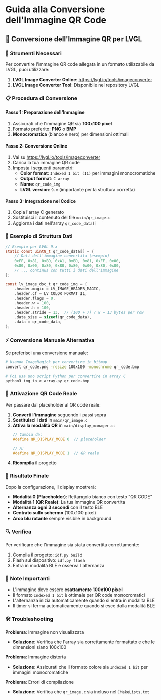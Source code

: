 # Guida alla Conversione dell'Immagine QR Code

## 📱 Conversione dell'Immagine QR per LVGL

### 🔧 Strumenti Necessari

Per convertire l'immagine QR code allegata in un formato utilizzabile da LVGL, puoi utilizzare:

1. **LVGL Image Converter Online**: https://lvgl.io/tools/imageconverter
2. **LVGL Image Converter Tool**: Disponibile nel repository LVGL

### 📋 Procedura di Conversione

#### **Passo 1: Preparazione dell'Immagine**
1. Assicurati che l'immagine QR sia **100x100 pixel**
2. Formato preferito: **PNG** o **BMP**
3. **Monocromatica** (bianco e nero) per dimensioni ottimali

#### **Passo 2: Conversione Online**
1. Vai su https://lvgl.io/tools/imageconverter
2. Carica la tua immagine QR code
3. Imposta i seguenti parametri:
   - **Color format**: `Indexed 1 bit (I1)` per immagini monocromatiche
   - **Output format**: `C array`
   - **Name**: `qr_code_img`
   - **LVGL version**: `9.x` (importante per la struttura corretta)

#### **Passo 3: Integrazione nel Codice**
1. Copia l'array C generato
2. Sostituisci il contenuto del file `main/qr_image.c`
3. Aggiorna i dati nell'array `qr_code_data[]`

### 📝 Esempio di Struttura Dati

```c
// Esempio per LVGL 9.x
static const uint8_t qr_code_data[] = {
    // Dati dell'immagine convertita (esempio)
    0xFF, 0x81, 0xBD, 0xA1, 0xBD, 0x81, 0xFF, 0x00,
    0x80, 0x00, 0x80, 0x80, 0x80, 0x00, 0x80, 0x00,
    // ... continua con tutti i dati dell'immagine
};

const lv_image_dsc_t qr_code_img = {
    .header.magic = LV_IMAGE_HEADER_MAGIC,
    .header.cf = LV_COLOR_FORMAT_I1,
    .header.flags = 0,
    .header.w = 100,
    .header.h = 100,
    .header.stride = 13,  // (100 + 7) / 8 = 13 bytes per row
    .data_size = sizeof(qr_code_data),
    .data = qr_code_data,
};
```

### ⚡ Conversione Manuale Alternativa

Se preferisci una conversione manuale:

```bash
# Usando ImageMagick per convertire in bitmap
convert qr_code.png -resize 100x100 -monochrome qr_code.bmp

# Poi usa uno script Python per convertire in array C
python3 img_to_c_array.py qr_code.bmp
```

### 🔧 Attivazione QR Code Reale

Per passare dal placeholder al QR code reale:

1. **Converti l'immagine** seguendo i passi sopra
2. **Sostituisci i dati** in `main/qr_image.c`  
3. **Attiva la modalità QR** in `main/display_manager.c`:
   ```c
   // Cambia da:
   #define QR_DISPLAY_MODE 0  // placeholder
   
   // A:
   #define QR_DISPLAY_MODE 1  // QR reale
   ```
4. **Ricompila** il progetto

### 🎯 Risultato Finale

Dopo la configurazione, il display mostrerà:
- **Modalità 0 (Placeholder)**: Rettangolo bianco con testo "QR CODE"
- **Modalità 1 (QR Reale)**: La tua immagine QR convertita
- **Alternanza ogni 3 secondi** con il testo BLE
- **Centrato sullo schermo** (100x100 pixel)
- **Arco blu rotante** sempre visibile in background

### 🔍 Verifica

Per verificare che l'immagine sia stata convertita correttamente:
1. Compila il progetto: `idf.py build`
2. Flash sul dispositivo: `idf.py flash`
3. Entra in modalità BLE e osserva l'alternanza

### 📱 Note Importanti

- L'immagine deve essere **esattamente 100x100 pixel**
- Il formato `Indexed 1 bit` è ottimale per QR code monocromatici
- L'alternanza inizia automaticamente quando si entra in modalità BLE
- Il timer si ferma automaticamente quando si esce dalla modalità BLE

### 🛠️ Troubleshooting

**Problema**: Immagine non visualizzata
- **Soluzione**: Verifica che l'array sia correttamente formattato e che le dimensioni siano 100x100

**Problema**: Immagine distorta
- **Soluzione**: Assicurati che il formato colore sia `Indexed 1 bit` per immagini monocromatiche

**Problema**: Errori di compilazione
- **Soluzione**: Verifica che `qr_image.c` sia incluso nel `CMakeLists.txt`
